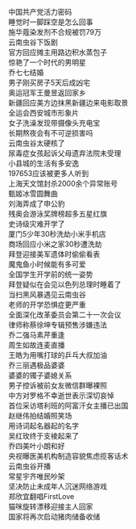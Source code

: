 中国共产党活力密码  
睡觉时一脚踩空是怎么回事  
施华蔻染发剂不合规被罚79万  
云南虫谷下饭剧  
官方回应摊主用路边积水蒸包子  
惊艳了一个时代的男明星  
乔七七结婚  
男子刚买房子5天后成凶宅  
奥运冠军王曼昱返回家乡  
新疆回应美方边抹黑新疆边来电影取景  
全运会西安城市形象片  
女子洗澡发现带摄像头充电宝  
长期熬夜会有不可逆损害吗  
云南虫谷太硬核了  
尿毒症女孩起诉父母遗弃法院未受理  
小县城的生活有多安逸  
197653应该被更多人听到  
上海天文馆封杀2000余个异常账号  
甄姬冰雪圆舞曲  
刘海弄成了申公豹  
残奥会游泳奖牌榜超多五星红旗  
史诗级灾难开学了  
厦门5少年30秒洗劫小米手机店  
商场回应小米之家30秒遭洗劫  
拜登迎接美军遗体时偷偷看表  
魔鬼鱼小时候能有多可爱  
全国学生开学前的统一姿势  
拜登疑似在会见以色列总理时睡着了  
当扫黑风暴遇见云南虫谷  
老师的开学恐惧症更严重  
全面深化改革委员会第二十一次会议  
律师称蔡徐坤专辑预售涉嫌违法  
乔二强马素芹重逢  
周生如故连麦直播  
王皓为用嘴打球的乒乓大叔加油  
乔三丽遇极品婆婆  
婆婆的镯子婆媳关系  
男子控诉被前女友微信群曝裸照  
中方对罗格不幸逝世表示深切哀悼  
首位采访塔利班的阿富汗女主播已出国  
赵继伟拍结婚照笑场  
用诗词起名器起的名字  
吴红玫终于支棱起来了  
乔四美叶小朗和好  
央视曝医美机构制造容貌焦虑揽客话术  
云南虫谷开播  
常星宇齐唯民吵架  
坚决防止未成年人沉迷网络游戏  
郑欣宜翻唱FirstLove  
猫咪旋转漂移迎接主人回家  
国家将再次启动猪肉储备收储  
